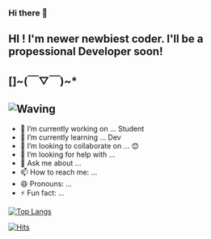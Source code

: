 ### Hi there 👋

## HI ! I'm newer newbiest coder. I'll be a propessional Developer soon!
[]~(￣▽￣)~*
---
![Waving](https://capsule-render.vercel.app/api?type=cylinder&height=300&text=I+Like+Code&fontAlign=40&fontAlignY=40&color=timeGradient)
--
- 🔭 I’m currently working on ... Student
- 🌱 I’m currently learning ... Dev
- 👯 I’m looking to collaborate on ... 😊
- 🤔 I’m looking for help with ...
- 💬 Ask me about ...
- 📫 How to reach me: ...
- 😄 Pronouns: ...
- ⚡ Fun fact: ...

[![Top Langs](https://github-readme-stats.vercel.app/api/top-langs/?username=anuraghazra)](https://github.com/anuraghazra/github-readme-stats)

[![Hits](https://hits.seeyoufarm.com/api/count/incr/badge.svg?url=https%3A%2F%2Fgithub.com%2Fmaiyaha&count_bg=%2330BE29&title_bg=%23555555&icon=datadog.svg&icon_color=%23FFFFFF&title=hits&edge_flat=false)](https://hits.seeyoufarm.com)